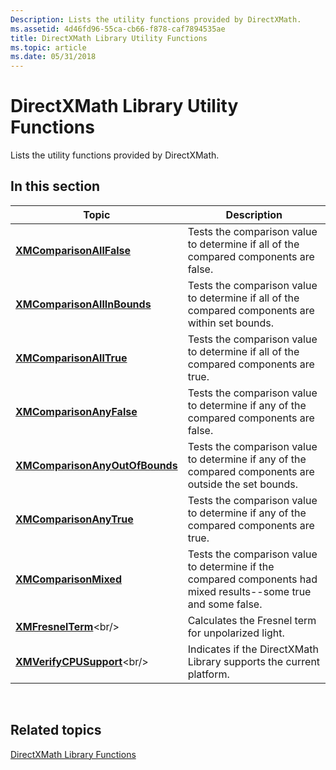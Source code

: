 ```yaml
---
Description: Lists the utility functions provided by DirectXMath.
ms.assetid: 4d46fd96-55ca-cb66-f878-caf7894535ae
title: DirectXMath Library Utility Functions
ms.topic: article
ms.date: 05/31/2018
---
```


# DirectXMath Library Utility Functions

Lists the utility functions provided by DirectXMath.

## In this section



| Topic                                                                       | Description                                                                                                                |
|-----------------------------------------------------------------------------|----------------------------------------------------------------------------------------------------------------------------|
| [**XMComparisonAllFalse**](/windows/desktop/api/DirectXMath/nf-directxmath-xmcomparisonallfalse)<br/>             | Tests the comparison value to determine if all of the compared components are false.<br/>                            |
| [**XMComparisonAllInBounds**](/windows/desktop/api/DirectXMath/nf-directxmath-xmcomparisonallinbounds)<br/>       | Tests the comparison value to determine if all of the compared components are within set bounds.<br/>                |
| [**XMComparisonAllTrue**](/windows/desktop/api/DirectXMath/nf-directxmath-xmcomparisonalltrue)<br/>               | Tests the comparison value to determine if all of the compared components are true.<br/>                             |
| [**XMComparisonAnyFalse**](/windows/desktop/api/DirectXMath/nf-directxmath-xmcomparisonanyfalse)<br/>             | Tests the comparison value to determine if any of the compared components are false.<br/>                            |
| [**XMComparisonAnyOutOfBounds**](/windows/desktop/api/DirectXMath/nf-directxmath-xmcomparisonanyoutofbounds)<br/> | Tests the comparison value to determine if any of the compared components are outside the set bounds.<br/>           |
| [**XMComparisonAnyTrue**](/windows/desktop/api/DirectXMath/nf-directxmath-xmcomparisonanytrue)<br/>               | Tests the comparison value to determine if any of the compared components are true.<br/>                             |
| [**XMComparisonMixed**](/windows/desktop/api/DirectXMath/nf-directxmath-xmcomparisonmixed)<br/>                   | Tests the comparison value to determine if the compared components had mixed results--some true and some false.<br/> |
| [**XMFresnelTerm**](https://msdn.microsoft.com/en-us/library/Ee419648(v=VS.85).aspx)<br/>                           | Calculates the Fresnel term for unpolarized light.<br/>                                                              |
| [**XMVerifyCPUSupport**](https://msdn.microsoft.com/en-us/library/Ee421398(v=VS.85).aspx)<br/>                 | Indicates if the DirectXMath Library supports the current platform.<br/>                                             |



 

## Related topics

<dl> <dt>

[DirectXMath Library Functions](ovw-xnamath-reference-functions.md)
</dt> </dl>

 

 




